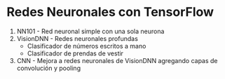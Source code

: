 # Redes Neuronales con TensorFlow

1.  NN101 - Red neuronal simple con una sola neurona
2.  VisionDNN - Redes neuronales profundas
    * Clasificador de números escritos a mano
    * Clasificador de prendas de vestir
3.  CNN - Mejora a redes neuronales de VisionDNN agregando capas de convolución y pooling
